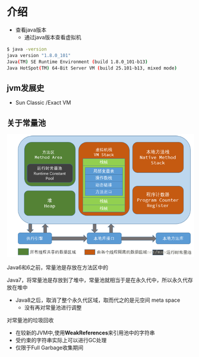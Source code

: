 # 介绍

- 查看java版本
  - 通过java版本查看虚拟机

```bash
$ java -version
java version "1.8.0_101"
Java(TM) SE Runtime Environment (build 1.8.0_101-b13)
Java HotSpot(TM) 64-Bit Server VM (build 25.101-b13, mixed mode)
```



## jvm发展史



- Sun Classic /Exact VM





## 关于常量池

 ![img](img/1.png) 

Java6和6之前，常量池是存放在方法区中的

Java7，将常量池是存放到了堆中，常量池就相当于是在永久代中，所以永久代存放在堆中

- Java8之后，取消了整个永久代区域，取而代之的是元空间 meta space
  - 没有再对常量池进行调整

对常量池的垃圾回收

- 在较新的JVM中,使用**WeakReferences**来引用池中的字符串
- 受约束的字符串实际上可以进行GC处理
- 仅限于Full Garbage收集期间 




